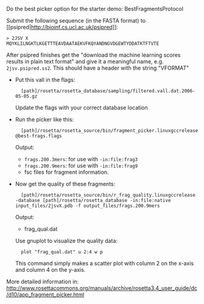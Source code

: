 Do the best picker option for the starter demo: BestFragmentsProtocol 

Submit the following sequence (in the FASTA format) to 
[[psipred|http://bioinf.cs.ucl.ac.uk/psipred]]:

    > 2JSV X
    MQYKLILNGKTLKGETTTEAVDAATAEKVFKQYANDNGVDGEWTYDDATKTFTVTE

After psipred finishes get the "download the machine learning scores results in 
plain text format" and give it a meaningful name, e.g. `2jsv.psipred.ss2`. This 
should have a header with the string "VFORMAT"

* Put this vall in the flags:

        [path]/rosetta/rosetta_database/sampling/filtered.vall.dat.2006-05-05.gz

  Update the flags with your correct database location

* Run the picker like this:

        [path]/rosetta/rosetta_source/bin/fragment_picker.linuxgccrelease @best-frags.flags 

  Output:
  * `frags.200.3mers`: for use with `-in:file:frag3`
  * `frags.200.9mers`: for use with `-in:file:frag9`
  * fsc files for fragment information.

* Now get the quality of these fragments:

        [path]/rosetta/rosetta_source/bin/r_frag_quality.linuxgccrelease -database [path]/rosetta/rosetta_database -in:file:native input_files/2jsvX.pdb -f output_files/frags.200.9mers

  Output:
  * frag_qual.dat

  Use gnuplot to visualize the quality data:

        plot "frag_qual.dat" u 2:4 w p

  This command simply makes a scatter plot with column 2 on the x-axis and 
  column 4 on the y-axis. 

More detailed information in:  
http://www.rosettacommons.org/manuals/archive/rosetta3.4_user_guide/dc/d10/app_fragment_picker.html

